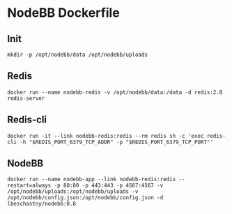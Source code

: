NodeBB Dockerfile
=============

## Init

    mkdir -p /opt/nodebb/data /opt/nodebb/uploads

## Redis

    docker run --name nodebb-redis -v /opt/nodebb/data:/data -d redis:2.8 redis-server

## Redis-cli

    docker run -it --link nodebb-redis:redis --rm redis sh -c 'exec redis-cli -h "$REDIS_PORT_6379_TCP_ADDR" -p "$REDIS_PORT_6379_TCP_PORT"'

## NodeBB

    docker run --name nodebb-app --link nodebb-redis:redis --restart=always -p 80:80 -p 443:443 -p 4567:4567 -v /opt/nodebb/uploads:/opt/nodebb/uploads -v /opt/nodebb/config.json:/opt/nodebb/config.json -d lbeschastny/nodebb:0.8
